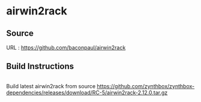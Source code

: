 # airwin2rack

## Source
URL : https://github.com/baconpaul/airwin2rack

## Build Instructions
```sh
```

Build latest airwin2rack from source https://github.com/zynthbox/zynthbox-dependencies/releases/download/RC-5/airwin2rack-2.12.0.tar.gz